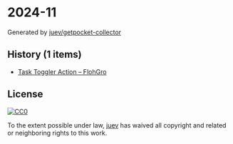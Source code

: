 # 2024-11

Generated by [juev/getpocket-collector](https://github.com/juev/getpocket-collector)

## History (1 items)

- [Task Toggler Action – FlohGro](https://flohgro.com/drafts-actions/task-toggler-action/)

## License

[![CC0](https://mirrors.creativecommons.org/presskit/buttons/88x31/svg/cc-zero.svg)](https://creativecommons.org/publicdomain/zero/1.0/)

To the extent possible under law, [juev](https://github.com/juev) has waived all copyright and related or neighboring rights to this work.
